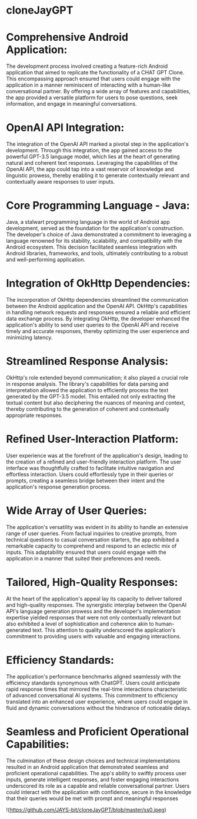 # cloneJayGPT

# Comprehensive Android Application:
The development process involved creating a feature-rich Android application that aimed to replicate the functionality of a CHAT GPT Clone. This encompassing approach ensured that users could engage with the application in a manner reminiscent of interacting with a human-like conversational partner. By offering a wide array of features and capabilities, the app provided a versatile platform for users to pose questions, seek information, and engage in meaningful conversations.

# OpenAI API Integration:
The integration of the OpenAI API marked a pivotal step in the application's development. Through this integration, the app gained access to the powerful GPT-3.5 language model, which lies at the heart of generating natural and coherent text responses. Leveraging the capabilities of the OpenAI API, the app could tap into a vast reservoir of knowledge and linguistic prowess, thereby enabling it to generate contextually relevant and contextually aware responses to user inputs.

# Core Programming Language - Java:
Java, a stalwart programming language in the world of Android app development, served as the foundation for the application's construction. The developer's choice of Java demonstrated a commitment to leveraging a language renowned for its stability, scalability, and compatibility with the Android ecosystem. This decision facilitated seamless integration with Android libraries, frameworks, and tools, ultimately contributing to a robust and well-performing application.

# Integration of OkHttp Dependencies:
The incorporation of OkHttp dependencies streamlined the communication between the Android application and the OpenAI API. OkHttp's capabilities in handling network requests and responses ensured a reliable and efficient data exchange process. By integrating OkHttp, the developer enhanced the application's ability to send user queries to the OpenAI API and receive timely and accurate responses, thereby optimizing the user experience and minimizing latency.

# Streamlined Response Analysis:
OkHttp's role extended beyond communication; it also played a crucial role in response analysis. The library's capabilities for data parsing and interpretation allowed the application to efficiently process the text generated by the GPT-3.5 model. This entailed not only extracting the textual content but also deciphering the nuances of meaning and context, thereby contributing to the generation of coherent and contextually appropriate responses.

# Refined User-Interaction Platform:
User experience was at the forefront of the application's design, leading to the creation of a refined and user-friendly interaction platform. The user interface was thoughtfully crafted to facilitate intuitive navigation and effortless interaction. Users could effortlessly type in their queries or prompts, creating a seamless bridge between their intent and the application's response generation process.

# Wide Array of User Queries:
The application's versatility was evident in its ability to handle an extensive range of user queries. From factual inquiries to creative prompts, from technical questions to casual conversation starters, the app exhibited a remarkable capacity to comprehend and respond to an eclectic mix of inputs. This adaptability ensured that users could engage with the application in a manner that suited their preferences and needs.

# Tailored, High-Quality Responses:
At the heart of the application's appeal lay its capacity to deliver tailored and high-quality responses. The synergistic interplay between the OpenAI API's language generation prowess and the developer's implementation expertise yielded responses that were not only contextually relevant but also exhibited a level of sophistication and coherence akin to human-generated text. This attention to quality underscored the application's commitment to providing users with valuable and engaging interactions.

# Efficiency Standards:
The application's performance benchmarks aligned seamlessly with the efficiency standards synonymous with ChatGPT. Users could anticipate rapid response times that mirrored the real-time interactions characteristic of advanced conversational AI systems. This commitment to efficiency translated into an enhanced user experience, where users could engage in fluid and dynamic conversations without the hindrance of noticeable delays.

# Seamless and Proficient Operational Capabilities:
The culmination of these design choices and technical implementations resulted in an Android application that demonstrated seamless and proficient operational capabilities. The app's ability to swiftly process user inputs, generate intelligent responses, and foster engaging interactions underscored its role as a capable and reliable conversational partner. Users could interact with the application with confidence, secure in the knowledge that their queries would be met with prompt and meaningful responses


!(https://github.com/JAYS-bit/cloneJayGPT/blob/master/ss0.jpeg)
